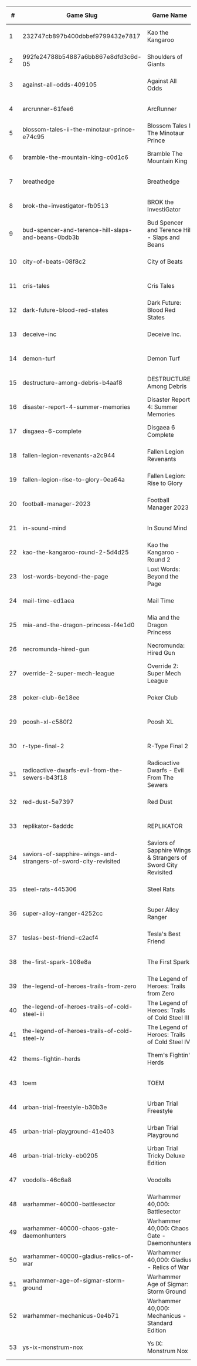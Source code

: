 |#|Game Slug|Game Name|Base Price|Discount (%)|Starts|Ends|
|---|---|---|---|---|---|---|
|1|232747cb897b400dbbef9799432e7817|Kao the Kangaroo|29,99€|100|2023-05-04 15h|2023-05-11 15h|
|2|992fe24788b54887a6bb867e8dfd3c6d-05|Shoulders of Giants|15,99€|35|2023-05-09 13h|2023-05-16 13h|
|3|against-all-odds-409105|Against All Odds|0,00€|100|2023-05-04 15h|2023-05-11 15h|
|4|arcrunner-61fee6|ArcRunner|17,99€|10|2023-04-27 11h|2023-05-04 11h|
|5|blossom-tales-ii-the-minotaur-prince-e74c95|Blossom Tales II The Minotaur Prince|12,49€|30|2023-05-08 14h|2023-05-15 14h|
|6|bramble-the-mountain-king-c0d1c6|Bramble The Mountain King|31,39€|10|2023-04-27 13h|2023-05-10 13h|
|7|breathedge|Breathedge|24,99€|100|2023-04-27 15h|2023-05-04 15h|
|8|brok-the-investigator-fb0513|BROK the InvestiGator|17,99€|25|2023-05-04 14h|2023-05-11 14h|
|9|bud-spencer-and-terence-hill-slaps-and-beans-0bdb3b|Bud Spencer and Terence Hill - Slaps and Beans|19,98€|85|2023-06-16 04h|2023-08-02 04h|
|10|city-of-beats-08f8c2|City of Beats|19,99€|20|2023-05-01 13h|2023-05-08 13h|
|11|cris-tales|Cris Tales|39,99€|80|2023-04-28 14h|2023-05-12 14h|
|12|dark-future-blood-red-states|Dark Future: Blood Red States|19,99€|90|2023-05-25 15h|2023-06-01 15h|
|13|deceive-inc|Deceive Inc.|19,99€|20|2023-04-27 13h|2023-05-01 13h|
|14|demon-turf|Demon Turf|21,99€|50|2023-05-08 14h|2023-05-15 14h|
|15|destructure-among-debris-b4aaf8|DESTRUCTURE: Among Debris|7,19€|20|2023-04-27 13h|2023-05-11 13h|
|16|disaster-report-4-summer-memories|Disaster Report 4: Summer Memories|59,99€|60|2023-04-27 23h|2023-05-11 23h|
|17|disgaea-6-complete|Disgaea 6 Complete|59,99€|20|2023-04-27 23h|2023-05-11 23h|
|18|fallen-legion-revenants-a2c944|Fallen Legion Revenants|39,99€|20|2023-04-27 23h|2023-05-11 23h|
|19|fallen-legion-rise-to-glory-0ea64a|Fallen Legion: Rise to Glory|29,99€|20|2023-04-27 23h|2023-05-11 23h|
|20|football-manager-2023|Football Manager 2023|59,99€|40|2023-05-15 16h|2023-05-22 16h|
|21|in-sound-mind|In Sound Mind|34,99€|85|2023-04-28 14h|2023-05-12 14h|
|22|kao-the-kangaroo-round-2-5d4d25|Kao the Kangaroo - Round 2|1,99€|50|2023-05-04 15h|2023-05-11 15h|
|23|lost-words-beyond-the-page|Lost Words: Beyond the Page|14,99€|85|2023-04-28 14h|2023-05-12 14h|
|24|mail-time-ed1aea|Mail Time|19,99€|20|2023-04-27 16h|2023-05-04 16h|
|25|mia-and-the-dragon-princess-f4e1d0|Mia and the Dragon Princess|11,69€|10|2023-05-04 11h|2023-05-10 11h|
|26|necromunda-hired-gun|Necromunda: Hired Gun|39,99€|60|2023-05-25 15h|2023-06-01 15h|
|27|override-2-super-mech-league|Override 2: Super Mech League|29,99€|80|2023-04-28 14h|2023-05-12 14h|
|28|poker-club-6e18ee|Poker Club|19,99€|100|2023-04-27 15h|2023-05-04 15h|
|29|poosh-xl-c580f2|Poosh XL|4,49€|40|2023-05-08 11h|2023-05-22 11h|
|30|r-type-final-2|R-Type Final 2|39,99€|40|2023-04-27 23h|2023-05-11 23h|
|31|radioactive-dwarfs-evil-from-the-sewers-b43f18|Radioactive Dwarfs - Evil From The Sewers|3,99€|55|2023-05-01 13h|2023-05-08 13h|
|32|red-dust-5e7397|Red Dust|4,49€|55|2023-05-01 13h|2024-04-08 13h|
|33|replikator-6adddc|REPLIKATOR|9,99€|40|2023-05-01 13h|2023-05-08 13h|
|34|saviors-of-sapphire-wings-and-strangers-of-sword-city-revisited|Saviors of Sapphire Wings & Strangers of Sword City Revisited|49,99€|50|2023-04-27 23h|2023-05-11 23h|
|35|steel-rats-445306|Steel Rats|9,99€|90|2023-05-04 15h|2023-05-11 15h|
|36|super-alloy-ranger-4252cc|Super Alloy Ranger|8,99€|10|2023-04-28 13h|2023-05-04 13h|
|37|teslas-best-friend-c2acf4|Tesla's Best Friend|4,49€|20|2023-04-27 16h|2023-05-11 16h|
|38|the-first-spark-108e8a|The First Spark|3,59€|30|2023-04-27 16h|2023-05-11 16h|
|39|the-legend-of-heroes-trails-from-zero|The Legend of Heroes: Trails from Zero|39,99€|20|2023-04-27 23h|2023-05-11 23h|
|40|the-legend-of-heroes-trails-of-cold-steel-iii|The Legend of Heroes: Trails of Cold Steel III|59,99€|60|2023-04-27 23h|2023-05-11 23h|
|41|the-legend-of-heroes-trails-of-cold-steel-iv|The Legend of Heroes: Trails of Cold Steel IV|59,99€|40|2023-04-27 23h|2023-05-11 23h|
|42|thems-fightin-herds|Them's Fightin' Herds|19,99€|50|2023-04-28 14h|2023-05-12 14h|
|43|toem|TOEM|15,99€|70|2023-09-11 16h|2023-09-24 16h|
|44|urban-trial-freestyle-b30b3e|Urban Trial Freestyle|6,99€|90|2023-05-04 15h|2023-05-11 15h|
|45|urban-trial-playground-41e403|Urban Trial Playground|6,99€|85|2023-05-04 15h|2023-05-11 15h|
|46|urban-trial-tricky-eb0205|Urban Trial Tricky Deluxe Edition|19,99€|70|2023-05-04 15h|2023-05-11 15h|
|47|voodolls-46c6a8|Voodolls|17,99€|20|2023-05-11 15h|2023-05-25 15h|
|48|warhammer-40000-battlesector|Warhammer 40,000: Battlesector|31,99€|45|2023-05-25 15h|2023-06-01 15h|
|49|warhammer-40000-chaos-gate-daemonhunters|Warhammer 40,000: Chaos Gate - Daemonhunters|44,99€|50|2023-05-25 15h|2023-06-01 15h|
|50|warhammer-40000-gladius-relics-of-war|Warhammer 40,000: Gladius - Relics of War|31,99€|90|2023-05-25 15h|2023-06-01 15h|
|51|warhammer-age-of-sigmar-storm-ground|Warhammer Age of Sigmar: Storm Ground|19,99€|50|2023-05-25 15h|2023-06-01 15h|
|52|warhammer-mechanicus-0e4b71|Warhammer 40,000: Mechanicus - Standard Edition|29,99€|84|2023-05-25 15h|2023-06-01 15h|
|53|ys-ix-monstrum-nox|Ys IX: Monstrum Nox|59,99€|30|2023-04-27 23h|2023-05-11 23h|
